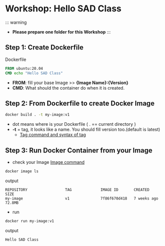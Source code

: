 # Workshop: Hello SAD Class

::: warning
- **Please prepare one folder for this Workshop**
:::

## Step 1: Create Dockerfile

Dockerfile
```Dockerfile
FROM ubuntu:20.04
CMD echo "Hello SAD Class"
```
- **FROM**: fill your base Image >> **{Image Name}:{Version}**
- **CMD**: What should the container do when it is created.

## Step 2: From Dockerfile to create Docker Image
```bash
docker build . -t my-image:v1 
```
- dot means where is your Dockerfile ( . == current directory )
- **-t** = tag, it looks like a name. You should fill version too.(default is latest)
  - [Tag command and syntax of tag](https://docs.docker.com/engine/reference/commandline/tag/)

## Step 3: Run Docker Container from your Image

- check your Image [Image command](https://docs.docker.com/engine/reference/commandline/images/)
```bash
docker image ls
```


output
```
REPOSITORY                 TAG             IMAGE ID       CREATED        SIZE
my-image                   v1              7f86f670d418   7 weeks ago    72.8MB
```

- run

```bash
docker run my-image:v1
```
output
```
Hello SAD Class
```